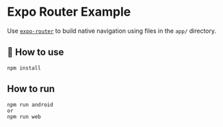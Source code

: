 # Expo Router Example

Use [`expo-router`](https://expo.github.io/router) to build native navigation using files in the `app/` directory.

## 🚀 How to use

```
npm install
```

## How to run

```
npm run android
or
npm run web
```
